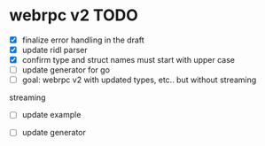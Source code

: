 webrpc v2 TODO
==============

- [x] finalize error handling in the draft
- [x] update ridl parser
- [x] confirm type and struct names must start with upper case
- [ ] update generator for go
- [ ] goal: webrpc v2 with updated types, etc.. but without streaming

streaming
- [ ] update example
- [ ] update generator

